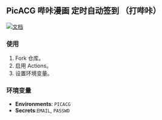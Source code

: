 ## PicACG 哔咔漫画 定时自动签到 （打哔咔）

[![文档](https://img.shields.io/badge/文档-blue)](https://ewigl.github.io/notes/posts/202410/github-actions/)

### 使用

1. Fork 仓库。
2. 启用 Actions。
3. 设置环境变量。

### 环境变量

- **Environments**: `PICACG`
- **Secrets**:`EMAIL`, `PASSWD`
